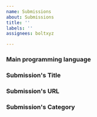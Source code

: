 ```yaml
---
name: Submissions
about: Submissions
title: ''
labels: ''
assignees: boltxyz

---
```


### Main programming language
<!-- Maximum: 1 -->

### Submission's Title
<!-- The original title from the article, repository, ... -->

### Submission's URL
<!-- Maximum: 1 -->

### Submission's Category
<!-- Select only one category from our contents. -->
